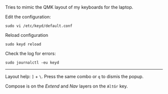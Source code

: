 Tries to mimic the QMK layout of my keyboards for the laptop.

Edit the configuration:
```
sudo vi /etc/keyd/default.conf
```

Reload configuration
```
sudo keyd reload
```

Check the log for errors:
```
sudo journalctl -eu keyd
```

---

Layout help: `]` + `\`. Press the same combo or `q` to dismis the popup.

Compose is on the *Extend* and *Nav* layers on the `AltGr` key.


